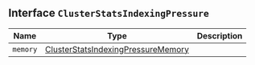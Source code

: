 ## Interface `ClusterStatsIndexingPressure`

| Name | Type | Description |
| - | - | - |
| `memory` | [ClusterStatsIndexingPressureMemory](./ClusterStatsIndexingPressureMemory.md) | &nbsp; |
